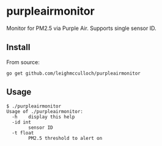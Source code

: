 # purpleairmonitor
Monitor for PM2.5 via Purple Air. Supports single sensor ID.

## Install

From source:

```
go get github.com/leighmcculloch/purpleairmonitor
```

## Usage

```
$ ./purpleairmonitor
Usage of ./purpleairmonitor:
  -h    display this help
  -id int
        sensor ID
  -t float
        PM2.5 threshold to alert on
```
